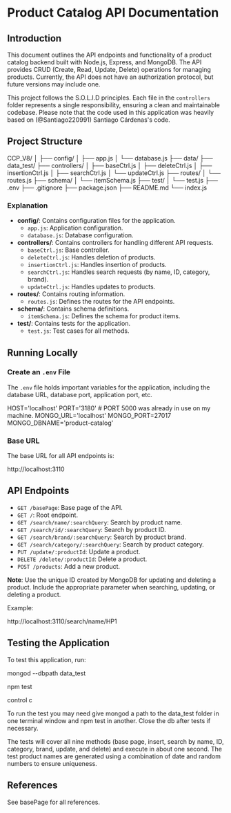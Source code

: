 
# Product Catalog API Documentation

## Introduction

This document outlines the API endpoints and functionality of a product catalog backend built with Node.js, Express, and MongoDB. The API provides CRUD (Create, Read, Update, Delete) operations for managing products. Currently, the API does not have an authorization protocol, but future versions may include one.

This project follows the S.O.L.I.D principles. Each file in the `controllers` folder represents a single responsibility, ensuring a clean and maintainable codebase.
Please note that the code used in this application was heavily based on (@Santiago220991) Santiago Cárdenas's code.

## Project Structure

CCP_V8/
│
├── config/
│   ├── app.js
│   └── database.js
├── data/
├── data_test/
├── controllers/
│   ├── baseCtrl.js
│   ├── deleteCtrl.js
│   ├── insertionCtrl.js
│   ├── searchCtrl.js
│   └── updateCtrl.js
├── routes/
│   └── routes.js
├── schema/
│   └── itemSchema.js
├── test/
│   └── test.js
├── .env
├── .gitignore
├── package.json
├── README.md
└── index.js


### Explanation

- **config/**: Contains configuration files for the application.
  - `app.js`: Application configuration.
  - `database.js`: Database configuration.
- **controllers/**: Contains controllers for handling different API requests.
  - `baseCtrl.js`: Base controller.
  - `deleteCtrl.js`: Handles deletion of products.
  - `insertionCtrl.js`: Handles insertion of products.
  - `searchCtrl.js`: Handles search requests (by name, ID, category, brand).
  - `updateCtrl.js`: Handles updates to products.
- **routes/**: Contains routing information.
  - `routes.js`: Defines the routes for the API endpoints.
- **schema/**: Contains schema definitions.
  - `itemSchema.js`: Defines the schema for product items.
- **test/**: Contains tests for the application.
  - `test.js`: Test cases for all methods.

## Running Locally

### Create an `.env` File

The `.env` file holds important variables for the application, including the database URL, database port, application port, etc.


HOST='localhost'
PORT='3180'  # PORT 5000 was already in use on my machine.
MONGO_URL='localhost'
MONGO_PORT=27017
MONGO_DBNAME='product-catalog'


### Base URL

The base URL for all API endpoints is:


http://localhost:3110


## API Endpoints

- `GET /basePage`: Base page of the API.
- `GET /`: Root endpoint.
- `GET /search/name/:searchQuery`: Search by product name.
- `GET /search/id/:searchQuery`: Search by product ID.
- `GET /search/brand/:searchQuery`: Search by product brand.
- `GET /search/category/:searchQuery`: Search by product category.
- `PUT /update/:productId`: Update a product.
- `DELETE /delete/:productId`: Delete a product.
- `POST /products`: Add a new product.

**Note**: Use the unique ID created by MongoDB for updating and deleting a product. Include the appropriate parameter when searching, updating, or deleting a product.

Example:


http://localhost:3110/search/name/HP1


## Testing the Application

To test this application, run:

mongod --dbpath data_test   


npm test


control c 


To run the test you may need give mongod a path to the data_test folder in one terminal window and npm test in another. Close the db after tests if necessary.

The tests will cover all nine methods (base page, insert, search by name, ID, category, brand, update, and delete) and execute in about one second. The test product names are generated using a combination of date and random numbers to ensure uniqueness.




## References
See basePage for all references. 